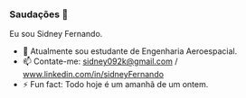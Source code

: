 ### Saudações 👋

<!--
**nando3d3/nando3d3** is a ✨ _special_ ✨ repository because its `README.md` (this file) appears on your GitHub profile.

Here are some ideas to get you started:-->
Eu sou Sidney Fernando.

- 🔭 Atualmente sou estudante de Engenharia Aeroespacial.
- 📫 Contate-me: sidney092k@gmail.com / www.linkedin.com/in/sidneyFernando
- ⚡ Fun fact: Todo hoje é um amanhã de um ontem.

